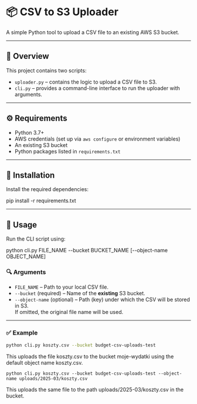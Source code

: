 # 📦 CSV to S3 Uploader

A simple Python tool to upload a CSV file to an existing AWS S3 bucket.

---

## 📁 Overview

This project contains two scripts:

- `uploader.py` – contains the logic to upload a CSV file to S3.
- `cli.py` – provides a command-line interface to run the uploader with arguments.

---

## ⚙️ Requirements

- Python 3.7+
- AWS credentials (set up via `aws configure` or environment variables)
- An existing S3 bucket
- Python packages listed in `requirements.txt`

---

## 🧪 Installation

Install the required dependencies:

pip install -r requirements.txt

---

## 🚀 Usage

Run the CLI script using:

python cli.py FILE_NAME --bucket BUCKET_NAME [--object-name OBJECT_NAME]


### 🔍 Arguments

- `FILE_NAME` – Path to your local CSV file.
- `--bucket` (required) – Name of the **existing** S3 bucket.
- `--object-name` (optional) – Path (key) under which the CSV will be stored in S3.  
  If omitted, the original file name will be used.

---

### ✅ Example

```bash
python cli.py koszty.csv --bucket budget-csv-uploads-test
```

This uploads the file koszty.csv to the bucket moje-wydatki using the default object name koszty.csv.

```
python cli.py koszty.csv --bucket budget-csv-uploads-test --object-name uploads/2025-03/koszty.csv
```

This uploads the same file to the path uploads/2025-03/koszty.csv in the bucket.